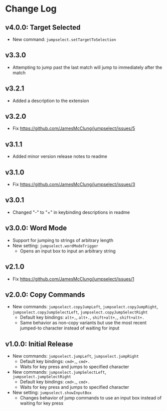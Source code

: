 # Change Log

## v4.0.0: Target Selected

- New command: `jumpselect.setTargetToSelection`

## v3.3.0

- Attempting to jump past the last match will jump to immediately after the match

## v3.2.1

- Added a description to the extension

## v3.2.0

- Fix https://github.com/JamesMcClung/jumpselect/issues/5

## v3.1.1

- Added minor version release notes to readme

## v3.1.0

- Fix https://github.com/JamesMcClung/jumpselect/issues/3

## v3.0.1

- Changed "-" to "+" in keybinding descriptions in readme

## v3.0.0: Word Mode

- Support for jumping to strings of arbitrary length
- New setting: `jumpselect.wordModeTrigger`
    - Opens an input box to input an arbitrary string

## v2.1.0

- Fix https://github.com/JamesMcClung/jumpselect/issues/1

## v2.0.0: Copy Commands

- New commands: `jumpselect.copyJumpLeft`, `jumpselect.copyJumpRight`, `jumpselect.copyJumpSelectLeft`, `jumpselect.copyJumpSelectRight`
    - Default key bindings: `alt+,`, `alt+.`, `shift+alt+,`, `shift+alt+.`
    - Same behavior as non-copy variants but use the most recent jumped-to character instead of waiting for input

## v1.0.0: Initial Release

- New commands: `jumpselect.jumpLeft`, `jumpselect.jumpRight`
    - Default key bindings: `cmd+,`, `cmd+.`
    - Waits for key press and jumps to specified character
- New commands: `jumpselect.jumpSelectLeft`, `jumpselect.jumpSelectRight`
    - Default key bindings: `cmd+,`, `cmd+.`
    - Waits for key press and jumps to specified character
- New setting: `jumpselect.showInputBox`
    - Changes behavior of jump commands to use an input box instead of waiting for key press